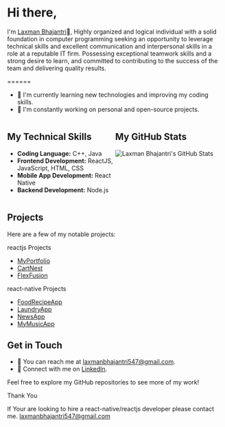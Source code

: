 # Hi there, 
I'm [Laxman Bhajantri](https://github.com/LaxmanZ)👋, Highly organized and logical individual with a solid foundation in computer programming seeking an opportunity to leverage technical skills and excellent communication and interpersonal skills in a role at a reputable IT firm. Possessing exceptional teamwork skills and a strong desire to learn, and committed to contributing to the success of the team and delivering quality results.

======
- 🌱 I'm currently learning new technologies and improving my coding skills.
- 🔭 I'm constantly working on personal and open-source projects.

<div style="display: flex; flex-direction: row; align-items: flex-start; justify-content: space-between;">
  <div style="flex: 1;">
    <h2>My Technical Skills</h2>
    <ul>
      <li><strong>Coding Language:</strong> C++, Java</li>
      <li><strong>Frontend Development:</strong> ReactJS, JavaScript, HTML, CSS</li>
      <li><strong>Mobile App Development:</strong> React Native</li>
      <li><strong>Backend Development:</strong> Node.js</li>
    </ul>
  </div>
  <div style="flex: 1;">
    <h2>My GitHub Stats</h2>
    <img src="https://github-readme-stats.vercel.app/api?username=LaxmanZ&show_icons=true&theme=dark" alt="Laxman Bhajantri's GitHub Stats">
  </div>
</div>

## Projects

Here are a few of my notable projects:

 reactjs Projects
  - [MyPortfolio](https://myportfolio-2bddc.web.app/)
  - [CartNest](https://amazona.onrender.com/)
  - [FlexFusion](https://gymprojectmugiwara.vercel.app/)

 react-native Projects
 
  - [FoodRecipeApp](https://github.com/LaxmanZ/FoodRecipeApp-react-native)
  - [LaundryApp](https://github.com/LaxmanZ/laundry-app-react-native)
  - [NewsApp](https://github.com/LaxmanZ/NewsApp-react-native)
  - [MyMusicApp](https://github.com/LaxmanZ/MyMusic)

## Get in Touch

- 📧 You can reach me at [laxmanbhajantri547@gmail.com](mailto:laxmanbhajantri547@gmail.com).
- 💬 Connect with me on [LinkedIn](https://www.linkedin.com/in/laxman-bhajantri-b781471a4).

Feel free to explore my GitHub repositories to see more of my work!

Thank You

If Your are looking to hire a react-native/reactjs developer please contact me. laxmanbhajantri547@gmail.com
